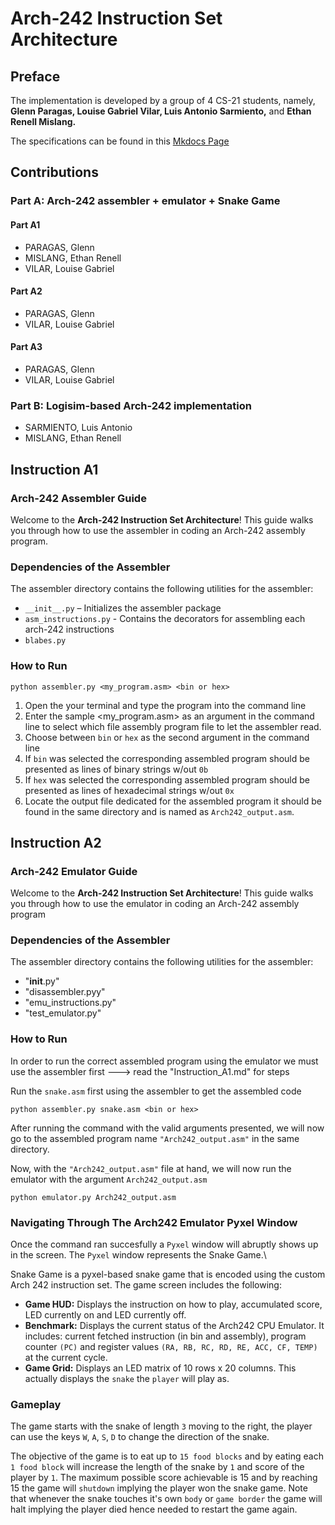 # Arch-242 Instruction Set Architecture 

## Preface

The implementation is developed by a group of 4 CS-21 students, namely, **Glenn Paragas, Louise Gabriel Vilar, Luis Antonio Sarmiento,** and **Ethan Renell Mislang.**

The specifications can be found in this [Mkdocs Page](https://cs21.upd-dcs.work/labs/project/#arch-242-architecture-overview)

## Contributions

### Part A: Arch-242 assembler + emulator + Snake Game

#### Part A1
- PARAGAS, Glenn 
- MISLANG, Ethan Renell 
- VILAR, Louise Gabriel

#### Part A2
- PARAGAS, Glenn
- VILAR, Louise Gabriel

#### Part A3
- PARAGAS, Glenn
- VILAR, Louise Gabriel

### Part B: Logisim-based Arch-242 implementation
- SARMIENTO, Luis Antonio
- MISLANG, Ethan Renell 


## Instruction A1

### Arch-242 Assembler Guide

Welcome to the **Arch-242 Instruction Set Architecture**! This guide walks you through how to use the assembler in coding an Arch-242 assembly program.

### Dependencies of the Assembler

The assembler directory contains the following utilities for the assembler:

- `__init__.py` – Initializes the assembler package
- `asm_instructions.py` - Contains the decorators for assembling each arch-242 instructions
- `blabes.py` 

### How to Run

```
python assembler.py <my_program.asm> <bin or hex>
```

1. Open the your terminal and type the program into the command line
2. Enter the sample <my_program.asm> as an argument in the command line to select which file assembly program file to let the assembler read.
3. Choose between `bin` or `hex` as the second argument in the command line
4. If `bin` was selected the corresponding assembled program should be presented as lines of binary strings w/out `0b`
5. If `hex` was selected the corresponding assembled program should be presented as lines of hexadecimal strings w/out `0x`
6. Locate the output file dedicated for the assembled program it should be found in the same directory and is named as `Arch242_output.asm`.


## Instruction A2

### Arch-242 Emulator Guide

Welcome to the **Arch-242 Instruction Set Architecture**! This guide walks you through how to use the emulator in coding an Arch-242 assembly program

### Dependencies of the Assembler

The assembler directory contains the following utilities for the assembler:

- "__init__.py"
- "disassembler.pyy"
- "emu_instructions.py"
- "test_emulator.py"

### How to Run

In order to run the correct assembled program using the emulator we must use the assembler first ---> read the "Instruction_A1.md" for steps

Run the `snake.asm` first using the assembler to get the assembled code 

```
python assembler.py snake.asm <bin or hex>
```

After running the command with the valid arguments presented, we will now go to the assembled program name `"Arch242_output.asm"` in the same directory.

Now, with the `"Arch242_output.asm"` file at hand, we will now run the emulator with the argument `Arch242_output.asm`

```
python emulator.py Arch242_output.asm
```
### Navigating Through The Arch242 Emulator Pyxel Window

Once the command ran succesfully a `Pyxel` window will abruptly shows up in the screen. The `Pyxel` window represents the Snake Game.\

Snake Game is a pyxel-based snake game that is encoded using the custom Arch 242 instruction set. The game screen includes the following:
- **Game HUD:** Displays the instruction on how to play, accumulated score, LED currently on and LED currently off.
- **Benchmark:** Displays the current status of the Arch242 CPU Emulator. It includes: current fetched instruction (in bin and assembly), program counter `(PC)` and register values `(RA, RB, RC, RD, RE, ACC, CF, TEMP)` at the current cycle.  
- **Game Grid:** Displays an LED matrix of 10 rows x 20 columns. This actually displays the `snake` the `player` will play as.
  
### Gameplay

The game starts with the snake of length `3` moving to the right, the player can use the keys `W`, `A`, `S`, `D` to change the direction of the snake. 

The objective of the game is to eat up to `15 food blocks` and by eating each `1 food block` will increase the length of the snake by `1` and score of the player by `1`. The maximum possible score achievable is 15 and by reaching 15 the game will `shutdown` implying the player won the snake game. Note that whenever the snake touches it's own `body` or `game border` the game will halt implying the player died hence needed to restart the game again.







